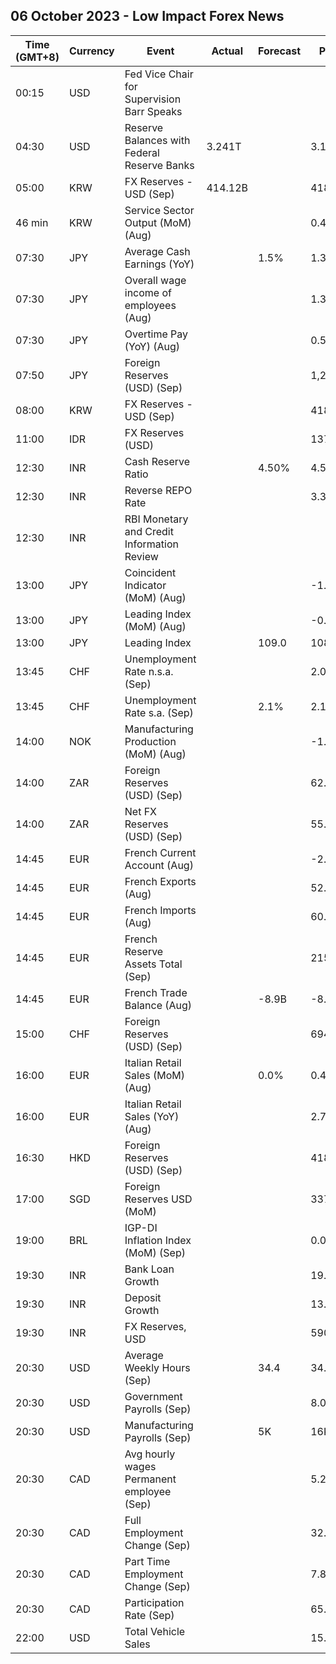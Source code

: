 ## 06 October 2023 - Low Impact Forex News

| Time (GMT+8) | Currency | Event | Actual | Forecast | Previous |
|------|----------|-------|--------|----------|----------|
| 00:15 | USD | Fed Vice Chair for Supervision Barr Speaks |  |  |  |
| 04:30 | USD | Reserve Balances with Federal Reserve Banks | 3.241T |  | 3.168T |
| 05:00 | KRW | FX Reserves - USD (Sep) | 414.12B |  | 418.30B |
| 46 min | KRW | Service Sector Output (MoM) (Aug) |  |  | 0.4% |
| 07:30 | JPY | Average Cash Earnings (YoY) |  | 1.5% | 1.3% |
| 07:30 | JPY | Overall wage income of employees (Aug) |  |  | 1.3% |
| 07:30 | JPY | Overtime Pay (YoY) (Aug) |  |  | 0.50% |
| 07:50 | JPY | Foreign Reserves (USD) (Sep) |  |  | 1,251.2B |
| 08:00 | KRW | FX Reserves - USD (Sep) |  |  | 418.30B |
| 11:00 | IDR | FX Reserves (USD) |  |  | 137.10B |
| 12:30 | INR | Cash Reserve Ratio |  | 4.50% | 4.50% |
| 12:30 | INR | Reverse REPO Rate |  |  | 3.35% |
| 12:30 | INR | RBI Monetary and Credit Information Review |  |  |  |
| 13:00 | JPY | Coincident Indicator (MoM) (Aug) |  |  | -1.4% |
| 13:00 | JPY | Leading Index (MoM) (Aug) |  |  | -0.6% |
| 13:00 | JPY | Leading Index |  | 109.0 | 108.2 |
| 13:45 | CHF | Unemployment Rate n.s.a. (Sep) |  |  | 2.0% |
| 13:45 | CHF | Unemployment Rate s.a. (Sep) |  | 2.1% | 2.1% |
| 14:00 | NOK | Manufacturing Production (MoM) (Aug) |  |  | -1.2% |
| 14:00 | ZAR | Foreign Reserves (USD) (Sep) |  |  | 62.00B |
| 14:00 | ZAR | Net FX Reserves (USD) (Sep) |  |  | 55.444B |
| 14:45 | EUR | French Current Account (Aug) |  |  | -2.00B |
| 14:45 | EUR | French Exports (Aug) |  |  | 52.6B |
| 14:45 | EUR | French Imports (Aug) |  |  | 60.7B |
| 14:45 | EUR | French Reserve Assets Total (Sep) |  |  | 215,995.0M |
| 14:45 | EUR | French Trade Balance (Aug) |  | -8.9B | -8.1B |
| 15:00 | CHF | Foreign Reserves (USD) (Sep) |  |  | 694.3B |
| 16:00 | EUR | Italian Retail Sales (MoM) (Aug) |  | 0.0% | 0.4% |
| 16:00 | EUR | Italian Retail Sales (YoY) (Aug) |  |  | 2.7% |
| 16:30 | HKD | Foreign Reserves (USD) (Sep) |  |  | 418.40B |
| 17:00 | SGD | Foreign Reserves USD (MoM) |  |  | 337.3B |
| 19:00 | BRL | IGP-DI Inflation Index (MoM) (Sep) |  |  | 0.05% |
| 19:30 | INR | Bank Loan Growth |  |  | 19.8% |
| 19:30 | INR | Deposit Growth |  |  | 13.6% |
| 19:30 | INR | FX Reserves, USD |  |  | 590.70B |
| 20:30 | USD | Average Weekly Hours (Sep) |  | 34.4 | 34.4 |
| 20:30 | USD | Government Payrolls (Sep) |  |  | 8.0K |
| 20:30 | USD | Manufacturing Payrolls (Sep) |  | 5K | 16K |
| 20:30 | CAD | Avg hourly wages Permanent employee (Sep) |  |  | 5.2% |
| 20:30 | CAD | Full Employment Change (Sep) |  |  | 32.2K |
| 20:30 | CAD | Part Time Employment Change (Sep) |  |  | 7.8K |
| 20:30 | CAD | Participation Rate (Sep) |  |  | 65.5% |
| 22:00 | USD | Total Vehicle Sales |  |  | 15.00M |
